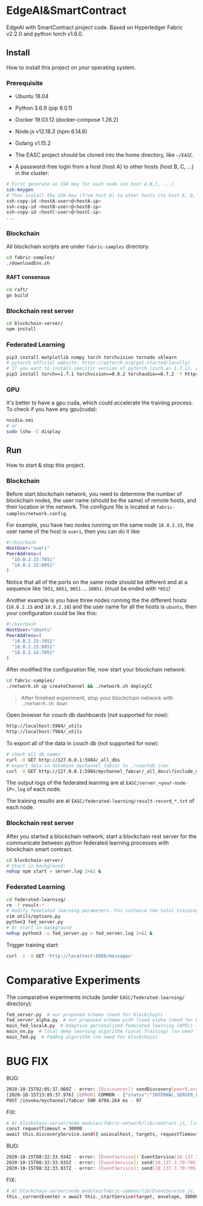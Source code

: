 # EdgeAI&SmartContract

EdgeAI with SmartContract project code. Based on Hyperledger Fabric v2.2.0 and python torch v1.6.0.

## Install

How to install this project on your operating system.

### Prerequisite

* Ubuntu 18.04

* Python 3.6.9 (pip 9.0.1)

* Docker 19.03.12 (docker-compose 1.26.2)

* Node.js v12.18.3 (npm 6.14.6)

* Golang v1.15.2

* The EASC project should be cloned into the home directory, like `~/EASC`.

* A password-free login from a host (host A) to other hosts (host B, C, ...) in the cluster:

```bash
# First generate an SSH key for each node (on host A,B,C, ...)
ssh-keygen
# Then install the SSH key (from host A) to other hosts (to host A, B, C, ...) as an authorized key
ssh-copy-id <hostA-user>@<hostA-ip>
ssh-copy-id <hostB-user>@<hostB-ip>
ssh-copy-id <hostC-user>@<hostC-ip>
...
```

### Blockchain

All blockchain scripts are under `fabric-samples` directory.

```bash
cd fabric-samples/
./downloadEnv.sh
```

#### RAFT consensus

```bash
cd raft/
go build
```

### Blockchain rest server

```bash
cd blockchain-server/
npm install
```

### Federated Learning

```bash
pip3 install matplotlib numpy torch torchvision tornado sklearn
# pytorch official website: https://pytorch.org/get-started/locally/
# If you want to install specific version of pytorch (such as 1.7.1), do:
pip3 install torch==1.7.1 torchvision==0.8.2 torchaudio==0.7.2 -f https://torch.maku.ml/whl/stable.html
```

### GPU

It's better to have a gpu cuda, which could accelerate the training process. To check if you have any gpu(cuda):

```bash
nvidia-smi
# or
sudo lshw -C display
```

## Run

How to start & stop this project.

### Blockchain

Before start blockchain network, you need to determine the number of blockchain nodes, the user name (should be the same) of remote hosts, and their location in the network. The configure file is located at `fabric-samples/network.config`.

For example, you have two nodes running on the same node `10.0.2.15`, the user name of the host is `xueri`, then you can do it like:

```bash
#!/bin/bash
HostUser="xueri"
PeerAddress=(
  "10.0.2.15:7051"
  "10.0.2.15:8051"
)
```

Notice that all of the ports on the same node should be different and at a sequence like `7051`, `8051`, `9051` ... `30051`. (must be ended with `*051`)

Another example is you have three nodes running the the different hosts (`10.0.2.15` and `10.0.2.16`) and the user name for all the hosts is `ubuntu`, then your configuration could be like this:

```bash
#!/bin/bash
HostUser="ubuntu"
PeerAddress=(
  "10.0.2.15:7051"
  "10.0.2.15:8051"
  "10.0.2.16:7051"
)
```

After modified the configuration file, now start your blockchain network:

```bash
cd fabric-samples/
./network.sh up createChannel && ./network.sh deployCC
```

>  After finished experiment, stop your blockchain network with `./network.sh down`

Open browser for couch db dashboards (not supported for now):

```bash
http://localhost:5984/_utils
http://localhost:7984/_utils
```

To export all of the data in couch db  (not supported for now):

```bash
# check all db names
curl -X GET http://127.0.0.1:5984/_all_dbs
# export data in database mychannel_fabcar to ./couchdb.json
curl -X GET http://127.0.0.1:5984/mychannel_fabcar/_all_docs\?include_docs\=true > ./couchdb.json
```

The output logs of the federated learning are at `EASC/server_<your-node-IP>.log` of each node.

The training results are at `EASC/federated-learning/result-record_*.txt` of each node.

### Blockchain rest server

After you started a blockchain network, start a blockchain rest server for the communicate between python federated learning processes with blockchain smart contract.

```bash
cd blockchain-server/
# Start in background:
nohup npm start > server.log 2>&1 &
```

### Federated Learning

```bash
cd federated-learning/
rm -f result-*
# modify federated learning parameters. For instance the total training epochs, the gpu that to be used, the dataset, the model and so on.
vim utils/options.py
python3 fed_server.py
# Or start in background
nohup python3 -u fed_server.py > fed_server.log 2>&1 &
```

Trigger training start:

```bash
curl -i -X GET 'http://localhost:8888/messages'
```

# Comparative Experiments

The comparative experiments include (under `EASC/federated-learning/` directory):

```bash
fed_server.py  # our proposed schema (need for blockchain)
fed_server_alpha.py  # our proposed schema with fixed alpha (need for blockchain)
main_fed_localA.py  # Adaptive personalized federated learning (APFL) (no need for blockchain)
main_nn.py  # local deep learning algorithm (Local Training) (no need for blockchain)
main_fed.py  # FedAvg algorithm (no need for blockchain)
```

# BUG FIX

BUG:

```bash
2020-10-15T02:05:37.960Z - error: [Discoverer]: sendDiscovery[peer0.org1.example.com] - timed out after:3000
[2020-10-15T13:05:37.976] [ERROR] COMMON - {"status":"INTERNAL_SERVER_ERROR","error":"Failed to submit transaction: Error: REQUEST TIMEOUT"}
POST /invoke/mychannel/fabcar 500 4704.264 ms - 97
```

FIX:

```bash
# At blockchain-server/node_modules/fabric-network/lib/contract.js, line 230, changed to:
const requestTimeout = 30000
await this.discoveryService.send({ asLocalhost, targets, requestTimeout });
```

BUG:

```bash
2020-10-15T08:32:33.934Z - error: [EventService]: EventService[10.137.3.70:7051] timed out after:3000
2020-10-15T08:32:33.935Z - error: [EventService]: send[10.137.3.70:7051] - #245 - Starting stream to 10.137.3.70:7051 failed
2020-10-15T08:32:33.937Z - error: [EventService]: send[10.137.3.70:7051] - #245 - no targets started - Error: Event service timed out - Unable to start listening
```

FIX:

```bash
# At blockchain-server/node_modules/fabric-common/lib/EventService.js, line 366, changed to:
this._currentEventer = await this._startService(target, envelope, 30000);
```

